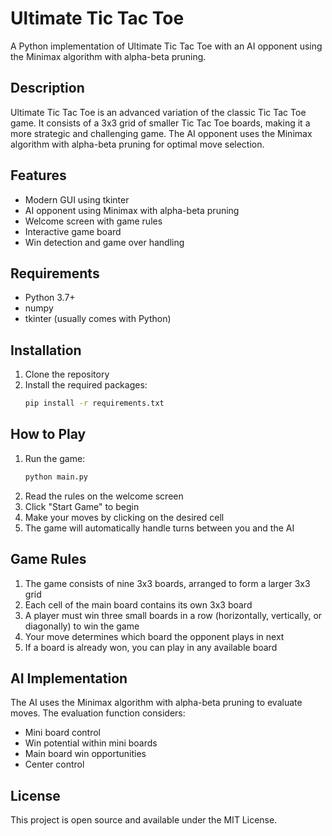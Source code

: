 # Ultimate Tic Tac Toe

A Python implementation of Ultimate Tic Tac Toe with an AI opponent using the Minimax algorithm with alpha-beta pruning.

## Description

Ultimate Tic Tac Toe is an advanced variation of the classic Tic Tac Toe game. It consists of a 3x3 grid of smaller Tic Tac Toe boards, making it a more strategic and challenging game. The AI opponent uses the Minimax algorithm with alpha-beta pruning for optimal move selection.

## Features

- Modern GUI using tkinter
- AI opponent using Minimax with alpha-beta pruning
- Welcome screen with game rules
- Interactive game board
- Win detection and game over handling

## Requirements

- Python 3.7+
- numpy
- tkinter (usually comes with Python)

## Installation

1. Clone the repository
2. Install the required packages:
   ```bash
   pip install -r requirements.txt
   ```

## How to Play

1. Run the game:
   ```bash
   python main.py
   ```
2. Read the rules on the welcome screen
3. Click "Start Game" to begin
4. Make your moves by clicking on the desired cell
5. The game will automatically handle turns between you and the AI

## Game Rules

1. The game consists of nine 3x3 boards, arranged to form a larger 3x3 grid
2. Each cell of the main board contains its own 3x3 board
3. A player must win three small boards in a row (horizontally, vertically, or diagonally) to win the game
4. Your move determines which board the opponent plays in next
5. If a board is already won, you can play in any available board

## AI Implementation

The AI uses the Minimax algorithm with alpha-beta pruning to evaluate moves. The evaluation function considers:
- Mini board control
- Win potential within mini boards
- Main board win opportunities
- Center control

## License

This project is open source and available under the MIT License. 